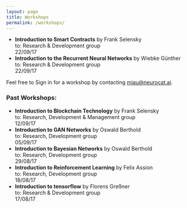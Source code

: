 ```yaml
---
layout: page
title: Workshops
permalink: /workshops/
---
```


- **Introduction to Smart Contracts** by Frank Selensky  
to: Research & Development group  
22/09/17
- **Introduction to the Recurrent Neural Networks** by Wiebke Günther  
to: Research & Development group  
22/09/17


Feel free to Sign in for a workshop by contacting miau@neurocat.ai.

### Past Workshops:

- **Introduction to Blockchain Technology** by Frank Selensky  
to: Research, Development & Management group  
12/09/17
- **Introduction to GAN Networks** by Oswald Berthold  
to: Research, Development group  
05/09/17
- **Introduction to Bayesian Networks** by Oswald Berthold  
to: Research, Development group  
29/08/17
- **Introduction to Reinforcement Learning** by Felix Assion  
to: Research, Development group  
18/08/17
- **Introduction to tensorflow** by Florens Greßner  
to: Research & Development group  
17/08/17
